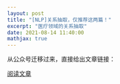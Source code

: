```yaml
---
layout: post
title: "[NLP]关系抽取，仅推荐这两篇！"
excerpt: "医疗领域的关系抽取"
date: 2021-08-14 11:40:00
mathjax: true
---
```


从公众号迁移过来，直接给出文章链接：

[阅读文章](https://mp.weixin.qq.com/s/i0In7dMUK9R6fNuuE1JL8w)